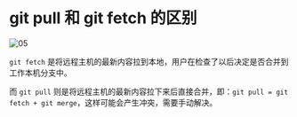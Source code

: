 # git pull 和 git fetch 的区别

![05](https://image.newarea.site/20230809/05.png)

`git fetch` 是将远程主机的最新内容拉到本地，用户在检查了以后决定是否合并到工作本机分支中。

而 `git pull` 则是将远程主机的最新内容拉下来后直接合并，即：`git pull = git fetch + git merge`，这样可能会产生冲突，需要手动解决。
